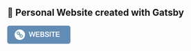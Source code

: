 ## 🚀 Personal Website created with Gatsby

[![Website Button](src/assets/website-button.png)](https://www.gatsbyjs.com/dashboard/deploynow?url=https://github.com/gatsbyjs/gatsby-starter-minimal)
